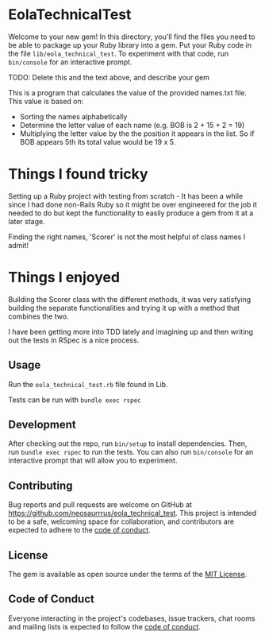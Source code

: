 # EolaTechnicalTest

Welcome to your new gem! In this directory, you'll find the files you need to be able to package up your Ruby library into a gem. Put your Ruby code in the file `lib/eola_technical_test`. To experiment with that code, run `bin/console` for an interactive prompt.

TODO: Delete this and the text above, and describe your gem

This is a program that calculates the value of the provided names.txt file. This value is based on:

- Sorting the names alphabetically
- Determine the letter value of each name (e.g. BOB is 2 + 15 + 2  = 19) 
- Multiplying the letter value by the the position it appears in the list. So if BOB appears 5th its total value would be 19 x 5.

# Things I found tricky

Setting up a Ruby project with testing from scratch - It has been a while since I had done non-Rails Ruby so it might be over engineered for the job it needed to do but kept the functionality to easily produce a gem from it at a later stage.

Finding the right names, 'Scorer' is not the most helpful of class names I admit!

# Things I enjoyed

Building the Scorer class with the different methods, it was very satisfying building the separate functionalities and trying it up with a method that combines the two.

I have been getting more into TDD lately and imagining up and then writing out the tests in RSpec is a nice process.

## Usage

Run the `eola_technical_test.rb` file found in Lib.

Tests can be run with `bundle exec rspec`

## Development

After checking out the repo, run `bin/setup` to install dependencies. Then, run `bundle exec rspec` to run the tests. You can also run `bin/console` for an interactive prompt that will allow you to experiment.
## Contributing

Bug reports and pull requests are welcome on GitHub at https://github.com/neosaurrrus/eola_technical_test. This project is intended to be a safe, welcoming space for collaboration, and contributors are expected to adhere to the [code of conduct](https://github.com/neosaurrrus/eola_technical_test/blob/master/CODE_OF_CONDUCT.md).

## License

The gem is available as open source under the terms of the [MIT License](https://opensource.org/licenses/MIT).

## Code of Conduct

Everyone interacting in the project's codebases, issue trackers, chat rooms and mailing lists is expected to follow the [code of conduct](https://github.com/neosaurrrus/eola_technical_test/blob/master/CODE_OF_CONDUCT.md).
